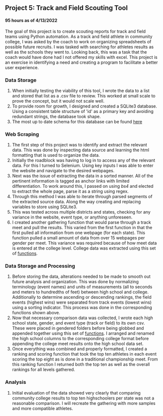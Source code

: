 ## Project 5: Track and Field Scouting Tool

#### 95 hours as of 4/13/2022

The goal of this project is to create scouting reports for track and field teams using Python automation. 
As a track and field athlete in community college, I was asked by the coach to work on organizing spreadsheets of possible future recruits. 
I was tasked with searching for athletes results as well as the schools they went to. 
Looking back, this was a task that the coach would have done had I not offered my skills with excel. 
This project is an exercise in identifying a need and creating a program to facilitate a better user experience.

### **Data Storage**

1. When initially testing the viability of this tool, I wrote the data to a list and stored that list as a .csv file to review. This worked at small scale to prove the concept, but it would not scale well.
2. To provide room for growth, I designed and created a SQLite3 database. Using a consistent table structure of 'id' as a primary key and avoiding redundant strings, the database took shape.
3. The most up to date schema for this database can be found [here]()

### **Web Scraping**

1. The first step of this project was to identify and extract the relevant data. This was done by inspecting data source and learning the html formatting that is used to organize the data.
2. Initially the roadblock was having to log in to access any of the relevant data. For this I turned to Selenium. Using key inputs I was able to enter the website and navigate to the desired webpages.
3. Next was the issue of extracting the data in a sorted manner. All of the pertinent information is tagged as anchor links with limited differentiation. To work around this, I passed on using *bs4* and elected to extract the whole page, parse it as a string using regex.
4. Through this method I was able to iterate through parsed segments of the extracted source data. Along the way creating and replacing variables to store using SQLite3.
5. This was tested across multiple districts and states, checking for any variance in the website, event type, or anything unforeseen.
6. I created another gathering function that would parse through a track meet and pull the results. This varied from the first function in that the first pulled all information from one webpage (for each state). This function pulled a small amount of data from over 15 webpages per gender per meet. This variance was required because of how meet data is entered at the college level. College data was extracted using this set of [functions](https://github.com/JamesWheeler4/James_Portfolio/blob/main/Proj_5%20Track%20and%20Field%20scouting%20tool/APCollege.py).



### **Data Storage and Processing**

1. Before storing the data, alterations needed to be made to smooth out future analysis and organization. This was done by normalizing terminology (event names) and units of measurements (all to seconds and meters to hundredths of feet) between high school and college. Additionally to determine ascending or descending rankings, the field events (highest wins) were separated from track events (lowest wins) using a sorting indicator. This process was done in the corresponding functions shown above.
2. Now that necessary comparison data was collected, I wrote each high school state, gender, and event type (track or field) to its own csv. These were placed in gendered folders before being globbed and appended together using this set of [functions](https://github.com/JamesWheeler4/James_Portfolio/blob/main/Proj_5%20Track%20and%20Field%20scouting%20tool/APResults.py). I arranged and renamed the high school columns to the corresponding college format before appending the college meet results onto the high school data set.
3. Once everything was combined and properly formatted, I created a ranking and scoring function that took the top ten athletes in each event scoring the top eight as is done in a traditional championship meet. From this ranking function I returned both the top ten as well as the overall rankings for all levels gathered.

### **Analysis**

1. Initial evaluation of the data showed very clearly that comparing community college results to top ten highschoolers per state was not a reasonable comparison. I will recreate the gathering with more samples and more compatible athletes.
